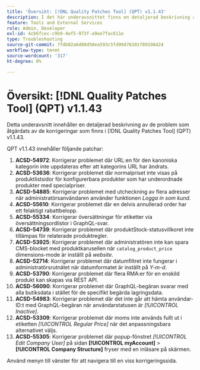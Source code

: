 ```yaml
---
title: 'Översikt: [!DNL Quality Patches Tool] (QPT) v1.1.43'
description: I det här underavsnittet finns en detaljerad beskrivning av de problem som åtgärdats av de korrigeringar som finns i  [!DNL Quality Patches Tool] (QPT) v1.1.43.
feature: Tools and External Services
role: Admin, Developer
exl-id: 4cb6fcec-c9b9-4ef5-973f-a9ee7fac611e
type: Troubleshooting
source-git-commit: 7fdb02a6d89d50ea593c5fd99d78101f89198424
workflow-type: tm+mt
source-wordcount: '317'
ht-degree: 0%

---
```


# Översikt: [!DNL Quality Patches Tool] (QPT) v1.1.43

Detta underavsnitt innehåller en detaljerad beskrivning av de problem som åtgärdats av de korrigeringar som finns i [!DNL Quality Patches Tool] (QPT) v1.1.43.

QPT v1.1.43 innehåller följande patchar:

1. **ACSD-54972**: Korrigerar problemet där URL:en för den kanoniska kategorin inte uppdateras efter att kategorins URL har ändrats.
1. **ACSD-53636**: Korrigerar problemet där normalpriset inte visas på produktlistsidor för konfigurerbara produkter som har underordnade produkter med specialpriser.
1. **ACSD-54885**: Korrigerar problemet med utcheckning av flera adresser när administratörsanvändaren använder funktionen *Logga in som kund*.
1. **ACSD-55610**: Korrigerar problemet där en delvis annullerad order har ett felaktigt rabattbelopp.
1. **ACSD-55334**: Korrigerar översättningar för etiketter via översättningsordlistor i GraphQL-svar.
1. **ACSD-54739**: Korrigerar problemet där produktStock-statusvillkoret inte tillämpas för relaterade produktregler.
1. **ACSD-53925**: Korrigerar problemet där administratören inte kan spara CMS-blocket med produktkarusellen när `catalog_product_price` dimensions-mode är inställt på *website*.
1. **ACSD-52714**: Korrigerar problemet där datumfiltret inte fungerar i administratörsrutnätet när datumformatet är inställt på *Y-m-d*.
1. **ACSD-53790**: Korrigerar problemet där flera RMA:er för en enskild produkt kan skapas via REST API.
1. **ACSD-56090**: Korrigerar problemet där GraphQL-begäran svarar med alla butiksdata i stället för de specifikt begärda lagringsdata.
1. **ACSD-54983**: Korrigerar problemet där det inte går att hämta användar-ID:t med GraphQL-begäran när användarstatusen är *[!UICONTROL Inactive]*.
1. **ACSD-53309**: Korrigerar problemet där moms inte används fullt ut i etiketten *[!UICONTROL Regular Price]* när det anpassningsbara alternativet väljs.
1. **ACSD-55305**: Korrigerar problemet där popup-fönstret *[!UICONTROL Edit Company User]* på sidan **[!UICONTROL myAccount]** > **[!UICONTROL Company Structure]** fryser med en inläsare på skärmen.

Använd menyn till vänster för att navigera till en viss korrigeringssida.
